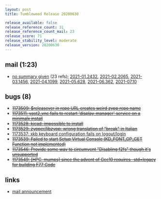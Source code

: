 ```yaml
---
layout: post
title: Tumbleweed Release 20200630

release_available: false
release_reference_count: 31
release_reference_count_mail: 23
release_score: 71
release_stability_level: moderate
release_version: 20200630
---
```


## mail (1:23)

- [no summary given](https://lists.opensuse.org/opensuse-factory/2020-07/msg00011.html) (23 refs); [2021-01.2432](https://lists.opensuse.org/archives/list/factory@lists.opensuse.org/thread/BNDKREC6PBST2FO3GTB6N6T3L3IOOZWM), [2021-02.2065](https://lists.opensuse.org/archives/list/factory@lists.opensuse.org/thread/BNDKREC6PBST2FO3GTB6N6T3L3IOOZWM), [2021-03.1456](https://lists.opensuse.org/archives/list/factory@lists.opensuse.org/thread/BNDKREC6PBST2FO3GTB6N6T3L3IOOZWM), [2021-04.1099](https://lists.opensuse.org/archives/list/factory@lists.opensuse.org/thread/BNDKREC6PBST2FO3GTB6N6T3L3IOOZWM), [2021-05.628](https://lists.opensuse.org/archives/list/factory@lists.opensuse.org/thread/BNDKREC6PBST2FO3GTB6N6T3L3IOOZWM), [2021-06.362](https://lists.opensuse.org/archives/list/factory@lists.opensuse.org/thread/BNDKREC6PBST2FO3GTB6N6T3L3IOOZWM), [2021-07.10](https://lists.opensuse.org/archives/list/factory@lists.opensuse.org/thread/BNDKREC6PBST2FO3GTB6N6T3L3IOOZWM)

## bugs (8)

<!--more-->

- ~~[1173509: $releasever in repo URL creates weird zypp repo name](https://bugzilla.opensuse.org/show_bug.cgi?id=1173509)~~
- ~~[1173511: yast2_vnc fails to restart 'display-manager' service on a minimalx install](https://bugzilla.opensuse.org/show_bug.cgi?id=1173511)~~
- ~~[1173528: kicad: impossible to install](https://bugzilla.opensuse.org/show_bug.cgi?id=1173528)~~
- ~~[1173529: zypper/libzypp: wrong translation of "break" in Italian](https://bugzilla.opensuse.org/show_bug.cgi?id=1173529)~~
- [1173537: xkb keyboard configuration fails on logout/login](https://bugzilla.opensuse.org/show_bug.cgi?id=1173537)
- ~~[1173539: Failed to start Setup Virtual Console (KD_FONT_OP_GET Function not implemented)](https://bugzilla.opensuse.org/show_bug.cgi?id=1173539)~~
- ~~[1173546: Provide some way to circumvent "Disabling f2fs" though it's unsupported](https://bugzilla.opensuse.org/show_bug.cgi?id=1173546)~~
- ~~[1173549: \[HPC, mumps\] since the advent of Gcc10 requires -std=legacy for building F77 Code](https://bugzilla.opensuse.org/show_bug.cgi?id=1173549)~~



## links

- [mail announcement](https://lists.opensuse.org/archives/list/factory@lists.opensuse.org/thread/BNDKREC6PBST2FO3GTB6N6T3L3IOOZWM)
